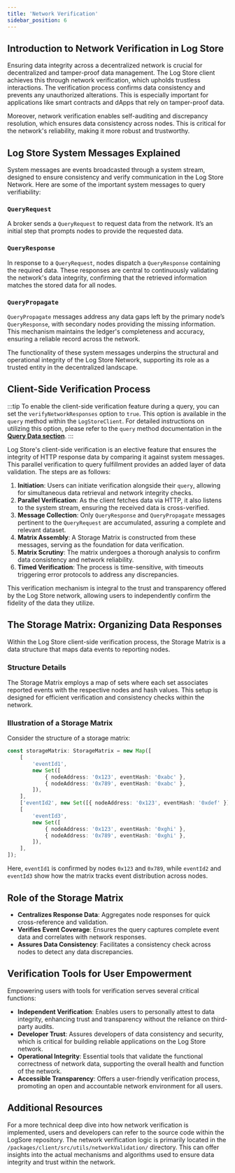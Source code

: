 ```yaml
---
title: 'Network Verification'
sidebar_position: 6
---
```


## Introduction to Network Verification in Log Store

Ensuring data integrity across a decentralized network is crucial for decentralized and tamper-proof data management. The Log Store client achieves this through network verification, which upholds trustless interactions. The verification process confirms data consistency and prevents any unauthorized alterations. This is especially important for applications like smart contracts and dApps that rely on tamper-proof data.

Moreover, network verification enables self-auditing and discrepancy resolution, which ensures data consistency across nodes. This is critical for the network's reliability, making it more robust and trustworthy.

## Log Store System Messages Explained

System messages are events broadcasted through a system stream, designed to ensure consistency and verify communication in the Log Store Network. Here are some of the important system messages to query verifiability:

### `QueryRequest`

A broker sends a `QueryRequest` to request data from the network. It’s an initial step that prompts nodes to provide the requested data.

### `QueryResponse`

In response to a `QueryRequest`, nodes dispatch a `QueryResponse` containing the required data. These responses are central to continuously validating the network's data integrity, confirming that the retrieved information matches the stored data for all nodes.

### `QueryPropagate`

`QueryPropagate` messages address any data gaps left by the primary node’s `QueryResponse`, with secondary nodes providing the missing information. This mechanism maintains the ledger's completeness and accuracy, ensuring a reliable record across the network.

The functionality of these system messages underpins the structural and operational integrity of the Log Store Network, supporting its role as a trusted entity in the decentralized landscape.

## Client-Side Verification Process

:::tip
To enable the client-side verification feature during a query, you can set the `verifyNetworkResponses` option to `true`. This option is available in the `query` method within the `LogStoreClient`. For detailed instructions on utilizing this option, please refer to the `query` method documentation in the [**Query Data section**](./query-data.md).
:::

Log Store's client-side verification is an elective feature that ensures the integrity of HTTP response data by comparing it against system messages. This parallel verification to query fulfillment provides an added layer of data validation. The steps are as follows:

1. **Initiation**: Users can initiate verification alongside their `query`, allowing for simultaneous data retrieval and network integrity checks.
2. **Parallel Verification**: As the client fetches data via HTTP, it also listens to the system stream, ensuring the received data is cross-verified.
3. **Message Collection**: Only `QueryResponse` and `QueryPropagate` messages pertinent to the `QueryRequest` are accumulated, assuring a complete and relevant dataset.
4. **Matrix Assembly**: A Storage Matrix is constructed from these messages, serving as the foundation for data verification.
5. **Matrix Scrutiny**: The matrix undergoes a thorough analysis to confirm data consistency and network reliability.
6. **Timed Verification**: The process is time-sensitive, with timeouts triggering error protocols to address any discrepancies.

This verification mechanism is integral to the trust and transparency offered by the Log Store network, allowing users to independently confirm the fidelity of the data they utilize.

## The Storage Matrix: Organizing Data Responses

Within the Log Store client-side verification process, the Storage Matrix is a data structure that maps data events to reporting nodes.

### Structure Details

The Storage Matrix employs a map of sets where each set associates reported events with the respective nodes and hash values. This setup is designed for efficient verification and consistency checks within the network.

### Illustration of a Storage Matrix

Consider the structure of a storage matrix:

```ts
const storageMatrix: StorageMatrix = new Map([
	[
		'eventId1',
		new Set([
			{ nodeAddress: '0x123', eventHash: '0xabc' },
			{ nodeAddress: '0x789', eventHash: '0xabc' },
		]),
	],
	['eventId2', new Set([{ nodeAddress: '0x123', eventHash: '0xdef' }])],
	[
		'eventId3',
		new Set([
			{ nodeAddress: '0x123', eventHash: '0xghi' },
			{ nodeAddress: '0x789', eventHash: '0xghi' },
		]),
	],
]);
```

Here, `eventId1` is confirmed by nodes `0x123` and `0x789`, while `eventId2` and `eventId3` show how the matrix tracks event distribution across nodes.

## Role of the Storage Matrix

- **Centralizes Response Data**: Aggregates node responses for quick cross-reference and validation.
- **Verifies Event Coverage**: Ensures the query captures complete event data and correlates with network responses.
- **Assures Data Consistency**: Facilitates a consistency check across nodes to detect any data discrepancies.

## Verification Tools for User Empowerment

Empowering users with tools for verification serves several critical functions:

- **Independent Verification**: Enables users to personally attest to data integrity, enhancing trust and transparency without the reliance on third-party audits.
- **Developer Trust**: Assures developers of data consistency and security, which is critical for building reliable applications on the Log Store network.
- **Operational Integrity**: Essential tools that validate the functional correctness of network data, supporting the overall health and function of the network.
- **Accessible Transparency**: Offers a user-friendly verification process, promoting an open and accountable network environment for all users.

## Additional Resources

For a more technical deep dive into how network verification is implemented, users and developers can refer to the source code within the LogSore repository. The network verification logic is primarily located in the `/packages/client/src/utils/networkValidation/` directory. This can offer insights into the actual mechanisms and algorithms used to ensure data integrity and trust within the network.

